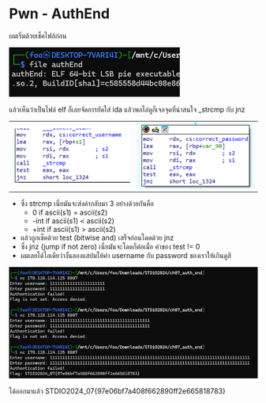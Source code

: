 # Pwn - AuthEnd

ผมเริ่มด้วยเช็คไฟล์ก่อน

![alt](1.png)

แล้วเห็นว่าเป็นไฟล์ elf ก็เลยจัดการยัดใส่ ida แล้วพอไล่ดูก็เจอจุดที่น่าสนใจ _strcmp กับ jnz

|  |  |
| --- | --- |
| ![alt](2.png) | ![alt](3.png) |

- ซึ่ง strcmp เนี่ยมันจะส่งค่ากลับมา 3 อย่างด้วยกันคือ
	- 0 if ascii(s1) = ascii(s2)
	- -int if ascii(s1) < ascii(s2)
	- +int if ascii(s1) > ascii(s2)
- แล้วถูกเช็คด้วย test (bitwise and) เสร็จก่อนโดดด้วย jnz
- ซึ่ง jnz (jump if not zero) เนี่ยมันจะโดดก็ต่อเมื่อ ค่าของ test != 0 
- ผมเลยได้ไอเดียว่างั้นลองแสปมให้ค่า username กับ password ของเราให้เกินดูสิ

![alt](4.png)

ได้ออกมาแล้ว STDIO2024_07{97e06bf7a408f662890ff2e665818783}

